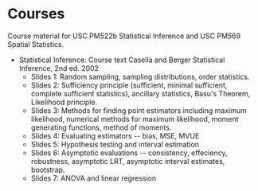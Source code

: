 # Courses
Course material for USC PM522b Statistical Inference and USC PM569 Spatial Statistics.
* Statistical Inference: Course text Casella and Berger Statistical Inference, 2nd ed. 2002
  * Slides 1: Random sampling, sampling distributions, order statistics.
  * Slides 2: Sufficiency principle (sufficient, minimal sufficient, complete sufficient statistics), ancillary statistics, Basu's Theorem, Likelihood principle.
  * Slides 3: Methods for finding point estimators including maximum likelihood, numerical methods for maximum likelihood, moment generating functions, method of moments.
  * Slides 4: Evaluating estimators -- bias, MSE, MVUE
  * Slides 5: Hypothesis testing and interval estimation
  * Slides 6: Asymptotic evaluations -- consistency, effeciency, robustness, asymptotic LRT, asymptotic interval estimates, bootstrap.
  * Slides 7: ANOVA and linear regression
  
